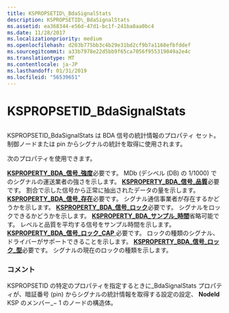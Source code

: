 ```yaml
---
title: KSPROPSETID\_BdaSignalStats
description: KSPROPSETID\_BdaSignalStats
ms.assetid: ea368344-e56d-47d1-bc1f-241ba8aa0bc4
ms.date: 11/28/2017
ms.localizationpriority: medium
ms.openlocfilehash: d203b775bb3c4b29e31bd2cf9b7a1168efbfddef
ms.sourcegitcommit: a33b7978e22d5bb9f65ca7056f955319049a2e4c
ms.translationtype: MT
ms.contentlocale: ja-JP
ms.lasthandoff: 01/31/2019
ms.locfileid: "56539651"
---
```

# <a name="kspropsetidbdasignalstats"></a>KSPROPSETID\_BdaSignalStats


## <span id="ddk_kspropsetid_bdasignalstats_ks"></span><span id="DDK_KSPROPSETID_BDASIGNALSTATS_KS"></span>


KSPROPSETID\_BdaSignalStats は BDA 信号の統計情報のプロパティ セット。 制御ノードまたは pin からシグナルの統計を取得に使用されます。

次のプロパティを使用できます。

<span id="KSPROPERTY_BDA_SIGNAL_STRENGTH"></span><span id="ksproperty_bda_signal_strength"></span>[**KSPROPERTY\_BDA\_信号\_強度**](ksproperty-bda-signal-strength.md)必要です。
MDb (デシベル (DB) の 1/1000) でのシグナルの運送業者の強さを示します。
<span id="KSPROPERTY_BDA_SIGNAL_QUALITY"></span><span id="ksproperty_bda_signal_quality"></span>[**KSPROPERTY\_BDA\_信号\_品質**](ksproperty-bda-signal-quality.md)必要です。
割合で示した信号から正常に抽出されたデータの量を示します。
<span id="KSPROPERTY_BDA_SIGNAL_PRESENT"></span><span id="ksproperty_bda_signal_present"></span>[**KSPROPERTY\_BDA\_信号\_存在**](ksproperty-bda-signal-present.md)必要です。
シグナル通信事業者が存在するかどうかを示します。
<span id="KSPROPERTY_BDA_SIGNAL_LOCKED"></span><span id="ksproperty_bda_signal_locked"></span>[**KSPROPERTY\_BDA\_信号\_ロック**](ksproperty-bda-signal-locked.md)必要です。
シグナルをロックできるかどうかを示します。
<span id="KSPROPERTY_BDA_SAMPLE_TIME"></span><span id="ksproperty_bda_sample_time"></span>[**KSPROPERTY\_BDA\_サンプル\_時間**](ksproperty-bda-sample-time.md)省略可能です。
レベルと品質を平均する信号をサンプル時間を示します。
<span id="KSPROPERTY_BDA_SIGNAL_LOCK_CAPS"></span><span id="ksproperty_bda_signal_lock_caps"></span>[**KSPROPERTY\_BDA\_信号\_ロック\_CAP** ](ksproperty-bda-signal-lock-caps.md)必要です。
ロックの種類のシグナル、ドライバーがサポートできることを示します。
<span id="KSPROPERTY_BDA_SIGNAL_LOCK_TYPE"></span><span id="ksproperty_bda_signal_lock_type"></span>[**KSPROPERTY\_BDA\_信号\_ロック\_型**](ksproperty-bda-signal-lock-type.md)必要です。
シグナルの現在のロックの種類を示します。
### <a name="comments"></a>コメント

KSPROPSETID の特定のプロパティを指定するときに\_BdaSignalStats プロパティが、暗証番号 (pin) からシグナルの統計情報を取得する設定の設定、 **NodeId** KSP のメンバー\_− 1 のノードの構造体。

 

 





